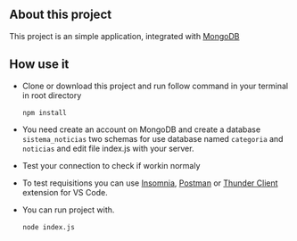 ## About this project

This project is an simple application, integrated with [MongoDB](https://www.mongodb.com/cloud/atlas/lp/try2?utm_source=bing&utm_campaign=mdb_bs_americas_brazil_search_core_brand_atlas_desktop&utm_term=mongodb&utm_medium=cpc_paid_search&utm_ad=e&utm_ad_campaign_id=415204511&msclkid=c841e6613e781f8d773b874fb802c1d5)

## How use it

- Clone or download this project and run follow command in your terminal in root directory

<pre>
  <code> npm install </code>
</pre>

- You need create an account on MongoDB and create a database `sistema_noticias` two schemas for use database named `categoria` and `noticias` and edit file index.js with your server.

- Test your connection to check if workin normaly

- To test requisitions you can use [Insomnia](https://insomnia.rest/download), [Postman](https://www.postman.com/) or [Thunder Client](https://www.thunderclient.io/) extension for VS Code.

- You can run project with.

<pre>
  <code> node index.js </code>
</pre>
